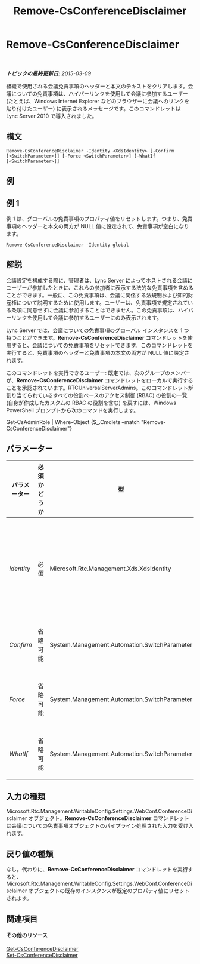 ﻿---
title: Remove-CsConferenceDisclaimer
TOCTitle: Remove-CsConferenceDisclaimer
ms:assetid: 196252a1-2526-4944-9064-01d1846f3266
ms:mtpsurl: https://technet.microsoft.com/ja-jp/library/Gg398243(v=OCS.15)
ms:contentKeyID: 48271410
ms.date: 05/19/2016
mtps_version: v=OCS.15
ms.translationtype: HT
---

# Remove-CsConferenceDisclaimer

 

_**トピックの最終更新日:** 2015-03-09_

組織で使用される会議免責事項のヘッダーと本文のテキストをクリアします。会議についての免責事項は、ハイパーリンクを使用して会議に参加するユーザー (たとえば、Windows Internet Explorer などのブラウザーに会議へのリンクを貼り付けたユーザー) に表示されるメッセージです。このコマンドレットは Lync Server 2010 で導入されました。

## 構文

    Remove-CsConferenceDisclaimer -Identity <XdsIdentity> [-Confirm [<SwitchParameter>]] [-Force <SwitchParameter>] [-WhatIf [<SwitchParameter>]]

## 例

## 例 1

例 1 は、グローバルの免責事項のプロパティ値をリセットします。つまり、免責事項のヘッダーと本文の両方が NULL 値に設定されて、免責事項が空白になります。

    Remove-CsConferenceDisclaimer -Identity global

## 解説

会議設定を構成する際に、管理者は、Lync Server によってホストされる会議にユーザーが参加したときに、これらの参加者に表示する法的な免責事項を含めることができます。一般に、この免責事項は、会議に関係する法規制および知的財産権について説明するために使用します。ユーザーは、免責事項で規定されている条項に同意せずに会議に参加することはできません。この免責事項は、ハイパーリンクを使用して会議に参加するユーザーにのみ表示されます。

Lync Server では、会議についての免責事項のグローバル インスタンスを 1 つ持つことができます。**Remove-CsConferenceDisclaimer** コマンドレットを使用すると、会議についての免責事項をリセットできます。このコマンドレットを実行すると、免責事項のヘッダーと免責事項の本文の両方が NULL 値に設定されます。

このコマンドレットを実行できるユーザー: 既定では、次のグループのメンバーが、**Remove-CsConferenceDisclaimer** コマンドレットをローカルで実行することを承認されています。RTCUniversalServerAdmins。このコマンドレットが割り当てられているすべての役割ベースのアクセス制御 (RBAC) の役割の一覧 (自身が作成したカスタムの RBAC の役割を含む) を戻すには、Windows PowerShell プロンプトから次のコマンドを実行します。

Get-CsAdminRole | Where-Object {$\_.Cmdlets –match "Remove-CsConferenceDisclaimer"}

## パラメーター


<table>
<colgroup>
<col style="width: 25%" />
<col style="width: 25%" />
<col style="width: 25%" />
<col style="width: 25%" />
</colgroup>
<thead>
<tr class="header">
<th>パラメーター</th>
<th>必須かどうか</th>
<th>型</th>
<th>説明</th>
</tr>
</thead>
<tbody>
<tr class="odd">
<td><p><em>Identity</em></p></td>
<td><p>必須</p></td>
<td><p>Microsoft.Rtc.Management.Xds.XdsIdentity</p></td>
<td><p>削除する会議免責事項の一意の識別子。1 つのグローバル インスタンスの会議についての免責事項のみ利用できますが、<strong>Remove-CsConferenceDisclaimer</strong> コマンドレットを呼び出すときには、さらに Identity パラメーターを使用する必要があります。</p></td>
</tr>
<tr class="even">
<td><p><em>Confirm</em></p></td>
<td><p>省略可能</p></td>
<td><p>System.Management.Automation.SwitchParameter</p></td>
<td><p>コマンドの実行前に確認メッセージが表示されます。</p></td>
</tr>
<tr class="odd">
<td><p><em>Force</em></p></td>
<td><p>省略可能</p></td>
<td><p>System.Management.Automation.SwitchParameter</p></td>
<td><p>コマンド実行中に発生する可能性のある、致命的ではないすべてのエラー メッセージを表示しないようにします。</p></td>
</tr>
<tr class="even">
<td><p><em>WhatIf</em></p></td>
<td><p>省略可能</p></td>
<td><p>System.Management.Automation.SwitchParameter</p></td>
<td><p>実際にコマンドを実行しなくてもコマンドの実行結果がわかります。</p></td>
</tr>
</tbody>
</table>


## 入力の種類

Microsoft.Rtc.Management.WritableConfig.Settings.WebConf.ConferenceDisclaimer オブジェクト。**Remove-CsConferenceDisclaimer** コマンドレットは会議についての免責事項オブジェクトのパイプライン処理された入力を受け入れます。

## 戻り値の種類

なし。代わりに、**Remove-CsConferenceDisclaimer** コマンドレットを実行すると、Microsoft.Rtc.Management.WritableConfig.Settings.WebConf.ConferenceDisclaimer オブジェクトの既存のインスタンスが既定のプロパティ値にリセットされます。

## 関連項目

#### その他のリソース

[Get-CsConferenceDisclaimer](get-csconferencedisclaimer.md)  
[Set-CsConferenceDisclaimer](set-csconferencedisclaimer.md)

